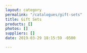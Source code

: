 ```yaml
---
layout: category
permalink: "/catalogues/gift-sets"
title: Gift Sets
products: []
photos: []
suppliers: []
date: 2019-03-29 18:15:59 -0500

---
```

